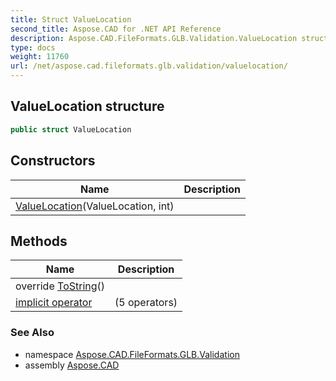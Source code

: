 ```yaml
---
title: Struct ValueLocation
second_title: Aspose.CAD for .NET API Reference
description: Aspose.CAD.FileFormats.GLB.Validation.ValueLocation struct. 
type: docs
weight: 11760
url: /net/aspose.cad.fileformats.glb.validation/valuelocation/
---
```

## ValueLocation structure

```csharp
public struct ValueLocation
```

## Constructors

| Name | Description |
| --- | --- |
| [ValueLocation](valuelocation/)(ValueLocation, int) |  |

## Methods

| Name | Description |
| --- | --- |
| override [ToString](../../aspose.cad.fileformats.glb.validation/valuelocation/tostring/)() |  |
| [implicit operator](../../aspose.cad.fileformats.glb.validation/valuelocation/op_implicit/#op_implicit_1) |  (5 operators) |

### See Also

* namespace [Aspose.CAD.FileFormats.GLB.Validation](../../aspose.cad.fileformats.glb.validation/)
* assembly [Aspose.CAD](../../)


